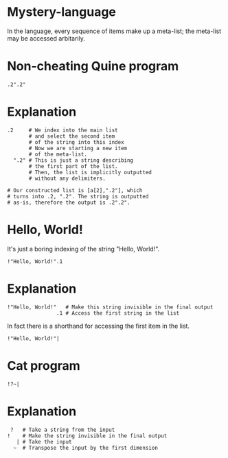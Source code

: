 # Mystery-language
In the language, every sequence of items make up a meta-list; the meta-list may be accessed arbitarily.
# Non-cheating Quine program
```
.2".2"
```
# Explanation
```
.2     # We index into the main list
       # and select the second item
       # of the string into this index
       # Now we are starting a new item
       # of the meta-list.
  ".2" # This is just a string describing
       # the first part of the list.
       # Then, the list is implicitly outputted
       # without any delimiters.

# Our constructed list is [a[2],".2"], which
# turns into .2, ".2". The string is outputted
# as-is, therefore the output is .2".2".
```
# Hello, World!
It's just a boring indexing of the string "Hello, World!".
```
!"Hello, World!".1
```
# Explanation
```
!"Hello, World!"   # Make this string invisible in the final output
                .1 # Access the first string in the list
```
In fact there is a shorthand for accessing the first item in the list.
```
!"Hello, World!"|
```
# Cat program
```
!?~|
```
# Explanation
```
 ?   # Take a string from the input
!    # Make the string invisible in the final output
   | # Take the input
  ~  # Transpose the input by the first dimension
   
```
